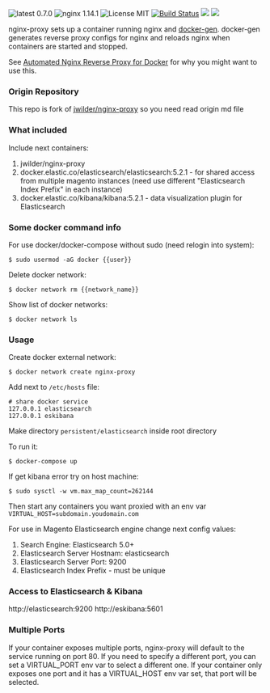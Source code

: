 ![latest 0.7.0](https://img.shields.io/badge/latest-0.7.0-green.svg?style=flat)
![nginx 1.14.1](https://img.shields.io/badge/nginx-1.14-brightgreen.svg) ![License MIT](https://img.shields.io/badge/license-MIT-blue.svg) [![Build Status](https://travis-ci.org/jwilder/nginx-proxy.svg?branch=master)](https://travis-ci.org/jwilder/nginx-proxy) [![](https://img.shields.io/docker/stars/jwilder/nginx-proxy.svg)](https://hub.docker.com/r/jwilder/nginx-proxy 'DockerHub') [![](https://img.shields.io/docker/pulls/jwilder/nginx-proxy.svg)](https://hub.docker.com/r/jwilder/nginx-proxy 'DockerHub')


nginx-proxy sets up a container running nginx and [docker-gen][1].  docker-gen generates reverse proxy configs for nginx and reloads nginx when containers are started and stopped.

See [Automated Nginx Reverse Proxy for Docker][2] for why you might want to use this.

### Origin Repository

This repo is fork of [jwilder/nginx-proxy][origin-repo] so you need read origin md file

### What included

Include next containers:
1. jwilder/nginx-proxy
2. docker.elastic.co/elasticsearch/elasticsearch:5.2.1 - for shared access from multiple magento instances (need use different "Elasticsearch Index Prefix" in each instance)
3. docker.elastic.co/kibana/kibana:5.2.1 - data visualization plugin for Elasticsearch

### Some docker command info

For use docker/docker-compose without sudo (need relogin into system):

    $ sudo usermod -aG docker {{user}}

Delete docker network:

    $ docker network rm {{network_name}}

Show list of docker networks:

    $ docker network ls

### Usage

Create docker external network:

    $ docker network create nginx-proxy

Add next to `/etc/hosts` file:
```
# share docker service
127.0.0.1 elasticsearch
127.0.0.1 eskibana
```

Make directory `persistent/elasticsearch` inside root directory

To run it:

    $ docker-compose up
    
If get kibana error try on host machine:

    $ sudo sysctl -w vm.max_map_count=262144

Then start any containers you want proxied with an env var `VIRTUAL_HOST=subdomain.youdomain.com`

For use in Magento Elasticsearch engine change next config values:
1. Search Engine: Elasticsearch 5.0+
2. Elasticsearch Server Hostnam: elasticsearch
3. Elasticsearch Server Port: 9200
4. Elasticsearch Index Prefix - must be unique

### Access to Elasticsearch & Kibana

http://elasticsearch:9200
http://eskibana:5601

### Multiple Ports

If your container exposes multiple ports, nginx-proxy will default to the service running on port 80.  If you need to specify a different port, you can set a VIRTUAL_PORT env var to select a different one.  If your container only exposes one port and it has a VIRTUAL_HOST env var set, that port will be selected.

  [1]: https://github.com/jwilder/docker-gen
  [2]: http://jasonwilder.com/blog/2014/03/25/automated-nginx-reverse-proxy-for-docker/
  [origin-repo]: https://github.com/jwilder/nginx-proxy